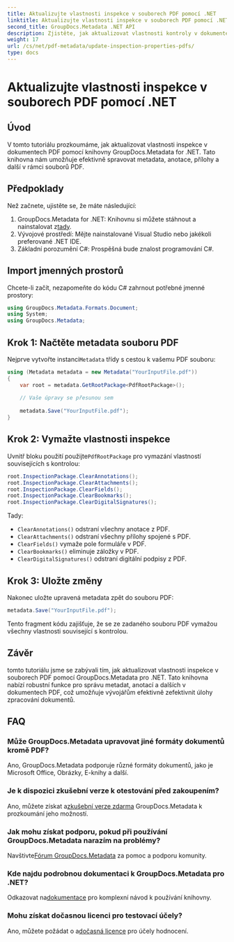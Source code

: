 ```yaml
---
title: Aktualizujte vlastnosti inspekce v souborech PDF pomocí .NET
linktitle: Aktualizujte vlastnosti inspekce v souborech PDF pomocí .NET
second_title: GroupDocs.Metadata .NET API
description: Zjistěte, jak aktualizovat vlastnosti kontroly v dokumentech PDF pomocí GroupDocs.Metadata pro .NET. Efektivně spravujte metadata a anotace pomocí C#.
weight: 17
url: /cs/net/pdf-metadata/update-inspection-properties-pdfs/
type: docs
---
```

# Aktualizujte vlastnosti inspekce v souborech PDF pomocí .NET

## Úvod
V tomto tutoriálu prozkoumáme, jak aktualizovat vlastnosti inspekce v dokumentech PDF pomocí knihovny GroupDocs.Metadata for .NET. Tato knihovna nám umožňuje efektivně spravovat metadata, anotace, přílohy a další v rámci souborů PDF.
## Předpoklady
Než začnete, ujistěte se, že máte následující:
1.  GroupDocs.Metadata for .NET: Knihovnu si můžete stáhnout a nainstalovat z[tady](https://releases.groupdocs.com/metadata/net/).
2. Vývojové prostředí: Mějte nainstalované Visual Studio nebo jakékoli preferované .NET IDE.
3. Základní porozumění C#: Prospěšná bude znalost programování C#.

## Import jmenných prostorů
Chcete-li začít, nezapomeňte do kódu C# zahrnout potřebné jmenné prostory:
```csharp
using GroupDocs.Metadata.Formats.Document;
using System;
using GroupDocs.Metadata;
```
## Krok 1: Načtěte metadata souboru PDF
 Nejprve vytvořte instanci`Metadata` třídy s cestou k vašemu PDF souboru:
```csharp
using (Metadata metadata = new Metadata("YourInputFile.pdf"))
{
    var root = metadata.GetRootPackage<PdfRootPackage>();
    
    // Vaše úpravy se přesunou sem
    
    metadata.Save("YourInputFile.pdf");
}
```
## Krok 2: Vymažte vlastnosti inspekce
 Uvnitř bloku použití použijte`PdfRootPackage` pro vymazání vlastností souvisejících s kontrolou:
```csharp
root.InspectionPackage.ClearAnnotations();
root.InspectionPackage.ClearAttachments();
root.InspectionPackage.ClearFields();
root.InspectionPackage.ClearBookmarks();
root.InspectionPackage.ClearDigitalSignatures();
```
Tady:
- `ClearAnnotations()` odstraní všechny anotace z PDF.
- `ClearAttachments()` odstraní všechny přílohy spojené s PDF.
- `ClearFields()` vymaže pole formuláře v PDF.
- `ClearBookmarks()` eliminuje záložky v PDF.
- `ClearDigitalSignatures()` odstraní digitální podpisy z PDF.
## Krok 3: Uložte změny
Nakonec uložte upravená metadata zpět do souboru PDF:
```csharp
metadata.Save("YourInputFile.pdf");
```
Tento fragment kódu zajišťuje, že se ze zadaného souboru PDF vymažou všechny vlastnosti související s kontrolou.

## Závěr
tomto tutoriálu jsme se zabývali tím, jak aktualizovat vlastnosti inspekce v souborech PDF pomocí GroupDocs.Metadata pro .NET. Tato knihovna nabízí robustní funkce pro správu metadat, anotací a dalších v dokumentech PDF, což umožňuje vývojářům efektivně zefektivnit úlohy zpracování dokumentů.

## FAQ
### Může GroupDocs.Metadata upravovat jiné formáty dokumentů kromě PDF?
Ano, GroupDocs.Metadata podporuje různé formáty dokumentů, jako je Microsoft Office, Obrázky, E-knihy a další.
### Je k dispozici zkušební verze k otestování před zakoupením?
 Ano, můžete získat a[zkušební verze zdarma](https://releases.groupdocs.com/) GroupDocs.Metadata k prozkoumání jeho možností.
### Jak mohu získat podporu, pokud při používání GroupDocs.Metadata narazím na problémy?
 Navštivte[Fórum GroupDocs.Metadata](https://forum.groupdocs.com/c/metadata/14) za pomoc a podporu komunity.
### Kde najdu podrobnou dokumentaci k GroupDocs.Metadata pro .NET?
 Odkazovat na[dokumentace](https://tutorials.groupdocs.com/metadata/net/) pro komplexní návod k používání knihovny.
### Mohu získat dočasnou licenci pro testovací účely?
 Ano, můžete požádat o a[dočasná licence](https://purchase.groupdocs.com/temporary-license/) pro účely hodnocení.